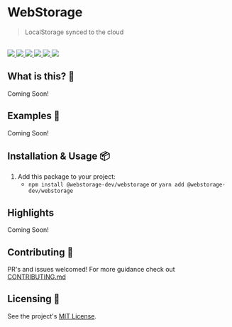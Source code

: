 # WebStorage

<blockquote>LocalStorage synced to the cloud</blockquote>

<br />

<a href="https://www.npmjs.com/package/webstorage">
  <img src="https://img.shields.io/npm/v/webstorage.svg">
</a>
<a href="https://github.com/webstorage-dev/webstorage/blob/main/LICENSE">
  <img src="https://img.shields.io/npm/l/webstorage.svg">
</a>
<a href="https://bundlephobia.com/result?p=webstorage">
  <img src="https://img.shields.io/bundlephobia/minzip/webstorage">
</a>
<a href="https://www.npmjs.com/package/webstorage">
  <img src="https://img.shields.io/npm/dy/webstorage.svg">
</a>
<a href="https://github.com/webstorage-dev/webstorage/actions/workflows/ci.yml">
  <img src="https://github.com/webstorage-dev/webstorage/actions/workflows/ci.yml/badge.svg">
</a>
<a href="https://codecov.io/gh/webstorage-dev/webstorage">
  <img src="https://img.shields.io/codecov/c/github/webstorage-dev/webstorage/main.svg?style=flat-square">
</a>

## What is this? 🧐

Coming Soon!

## Examples 🚀

Coming Soon!

## Installation & Usage 📦

1. Add this package to your project:
   - `npm install @webstorage-dev/webstorage` or `yarn add @webstorage-dev/webstorage`

## Highlights

Coming Soon!

## Contributing 👫

PR's and issues welcomed! For more guidance check out [CONTRIBUTING.md](https://github.com/webstorage-dev/webstorage/blob/main/CONTRIBUTING.md)

## Licensing 📃

See the project's [MIT License](https://github.com/webstorage-dev/webstorage/blob/main/LICENSE).
